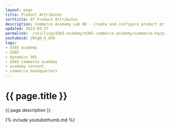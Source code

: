 ```yaml
---
layout: page
title: Product Attributes
sorttitle: 07 Product Attributes
description: Commerce Academy Lab 06 - Create and configure product attributes that would light up as refiners on e-commerce site.
updated: 2023-03-27
permalink:  /skilling/d365-academy/d365-commerce-academy/commerce-hq/productattributes
youtubeid: jRngN_R_QV8
tags: 
- d365 academy
- d365
- dynamics 365
- d365 commerce academy
- academy content
- commerce headquarters
---
```


# {{ page.title }}

{{ page.description }}

{% include youtubethumb.md %}